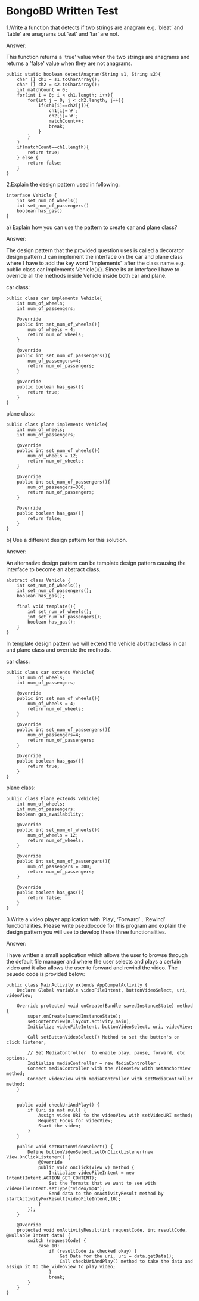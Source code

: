 # BongoBD Written Test


1.Write a function that detects if two strings are anagram e.g. ‘bleat’ and ‘table’ are anagrams but ‘eat’ and ‘tar’ are not.

Answer: 

This function returns a 'true' value when the two strings are anagrams and returns a 'false' value when they are not anagrams.

    public static boolean detectAnagram(String s1, String s2){
        char [] ch1 = s1.toCharArray();
        char [] ch2 = s2.toCharArray();
        int matchCount = 0;
        for(int i = 0; i < ch1.length; i++){
            for(int j = 0; j < ch2.length; j++){
                if(ch1[i]==ch2[j]){
                    ch1[i]='#';
                    ch2[j]='#';
                    matchCount++;
                    break;
                }
            }
        }
        if(matchCount==ch1.length){
            return true;
        } else {
            return false;
        }
    }
 
 2.Explain the design pattern used in following:
 
    interface Vehicle {
        int set_num_of_wheels()
        int set_num_of_passengers()
        boolean has_gas()
    }
  
a) Explain how you can use the pattern to create car and plane class?

Answer: 

The design pattern that the provided question uses is called a decorator design pattern .I can implement the interface on the car and plane class where I have to add the key word "implements" after the class name.e.g. public class car implements Vehicle(){}. Since its an interface I have to override all the methods inside Vehicle inside both car and plane.

car class:

    public class car implements Vehicle{
        int num_of_wheels;
        int num_of_passengers;
        
        @override
        public int set_num_of_wheels(){
            num_of_wheels = 4;
            return num_of_wheels;
        }
        
        @override
        public int set_num_of_passengers(){
            num_of_passengers=4;
            return num_of_passengers;
        }
        
        @override
        public boolean has_gas(){
            return true;
        }
    }

plane class:

    public class plane implements Vehicle{
        int num_of_wheels;
        int num_of_passengers;
        
        @override
        public int set_num_of_wheels(){
            num_of_wheels = 12;
            return num_of_wheels;
        }
        
        @override
        public int set_num_of_passengers(){
            num_of_passengers=300;
            return num_of_passengers;
        }
        
        @override
        public boolean has_gas(){
            return false;
        }
    }

b) Use a different design pattern for this solution.

Answer:

An alternative design pattern can be template design pattern causing the interface to become an abstract class.

    abstract class Vehicle {
        int set_num_of_wheels();
        int set_num_of_passengers();
        boolean has_gas();
        
        final void template(){
            int set_num_of_wheels();
            int set_num_of_passengers();
            boolean has_gas();
        }
    }

In template design pattern we will extend the vehicle abstract class in car and plane class and override the methods.

car class:

    public class car extends Vehicle{
        int num_of_wheels;
        int num_of_passengers;
 
        @override
        public int set_num_of_wheels(){
            num_of_wheels = 4;
            return num_of_wheels;
        }
        
        @override
        public int set_num_of_passengers(){
            num_of_passengers=4;
            return num_of_passengers;
        }
        
        @override
        public boolean has_gas(){
            return true;
        }
    }

plane class:

    public class Plane extends Vehicle{
        int num_of_wheels;
        int num_of_passengers;
        boolean gas_availability;

        @override
        public int set_num_of_wheels(){
            num_of_wheels = 12;
            return num_of_wheels;
        }
        
        @override
        public int set_num_of_passengers(){
            num_of_passengers = 300;
            return num_of_passengers;
        }
        
        @override
        public boolean has_gas(){
            return false;
        }
    }



3.Write a video player application with ‘Play’, ‘Forward’ , ‘Rewind’ functionalities. Please write pseudocode for this program and explain the design pattern you will use to develop these three functionalities.

Answer:

I have written a small application which allows the user to browse through the default file manager and where the user selects and plays a certain video and it also allows the user to forward and rewind the video. The psuedo code is provided below:

    public class MainActivity extends AppCompatActivity {
        Declare Global variable videoFileIntent, buttonVideoSelect, uri, videoView;
   
        Override protected void onCreate(Bundle savedInstanceState) method {
            super.onCreate(savedInstanceState);
            setContentView(R.layout.activity_main);
            Initialize videoFileIntent, buttonVideoSelect, uri, videoView;

            Call setButtonVideoSelect() Method to set the button's on click listener;

            // Set MediaController  to enable play, pause, forward, etc options.
            Initialize mediaController = new MediaController ;
            Connect mediaController with the Videoview with setAnchorView method; 
            Connect videoView with mediaController with setMediaController method;
        }


        public void checkUriAndPlay() {
            if (uri is not null) {
                Assign video URI to the videoView with setVideoURI method;
                Request Focus for videoView;
                Start the video;
            }
        }

        public void setButtonVideoSelect() {
            Define buttonVideoSelect.setOnClickListener(new View.OnClickListener() {
                @Override
                public void onClick(View v) method {
                    Initialize videoFileIntent = new Intent(Intent.ACTION_GET_CONTENT);
                    Set the formats that we want to see with videoFileIntent.setType("video/mp4");
                    Send data to the onActivityResult method by startActivityForResult(videoFileIntent,10);
                }
            });
        }

        @Override
        protected void onActivityResult(int requestCode, int resultCode, @Nullable Intent data) {
            switch (requestCode) {
                case 10:
                    if (resultCode is checked okay) {
                        Get Data for the uri, uri = data.getData();
                        Call checkUriAndPlay() method to take the data and assign it to the videoview to play video;
                    }
                    break;
            }
        }
    }


